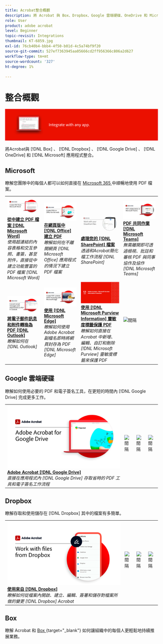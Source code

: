 ```yaml
---
title: Acrobat整合概觀
description: 將 Acrobat 與 Box、Dropbox、Google 雲端硬碟、OneDrive 和 Microsoft 應用程式整合
role: User
product: adobe acrobat
level: Beginner
topic-revisit: Integrations
thumbnail: KT-6859.jpg
exl-id: 76cb40b4-bbb4-4f50-b01d-4c5a74bf9f20
source-git-commit: 527ef7363945aa05666cd2ff956366c806a2d627
workflow-type: tm+mt
source-wordcount: '327'
ht-degree: 1%

---
```


# 整合概觀

![Acrobat整合影像](../assets/Hero-Integrate.png)

將Acrobat與 [!DNL Box] 、 [!DNL Dropbox] 、 [!DNL Google Drive] 、 [!DNL OneDrive] 和 [!DNL Microsoft] 應用程式整合。

## Microsoft

瞭解您團隊中的每個人都可以如何直接在 [ Microsoft 365 ](https://www.adobe.com/documentcloud/integrations/microsoft-office-365.html) 中順暢地使用 PDF 檔案。

<table style="table-layout:fixed">
<tr>
  <td>
    <a href="createfromword.md">
      <img alt="從 Microsoft Word 建立 PDF 檔案" src="../assets/CreateWord.png" />
    </a>
    <div>
    <a href="createfromword.md"><strong>從中建立 PDF 檔案 [!DNL Microsoft Word]</strong></a>
    </div>
    <em>使用超連結的內容表格和交互參照、書簽，甚至附件，直接從中建立功能豐富的 PDF 檔案 [!DNL Microsoft Word]</em>
    <br>
  </td>
  <td>
    <a href="createofficeweb.md">
      <img alt="在網頁版中 [!DNL Office] 建立 PDF" src="../assets/Officeweb_1280.png" />
    </a>
    <div>
    <a href="createofficeweb.md"><strong>在網頁版中 [!DNL Office] 建立 PDF</strong></a>
    </div>
    <em>瞭解如何在不離開網頁 [!DNL Microsoft Office] 應用程式的情況下建立 PDF 檔案</em>
    <br>
  </td> 
  <td>
    <a href="acrobatandsp.md">
      <img alt="處理您的 [!DNL SharePoint] 檔案" src="../assets/SharePoint.png" />
    </a>
    <div>
    <a href="acrobatandsp.md"><strong>處理您的 [!DNL SharePoint] 檔案</strong></a>
    </div>
    <em>透過和Acrobat簡化檔工作流程 [!DNL SharePoint]</em>
    <br>
  </td>
  <td>
    <a href="acrobatandteams.md">
      <img alt="PDF 共同作業 [!DNL Microsoft Teams]" src="../assets/MicrosoftTeams.png" />
    </a>
    <div>
    <a href="acrobatandteams.md"><strong>PDF 共同作業 [!DNL Microsoft Teams]</strong></a>
    </div>
    <em>無需離開即可透過檢視、批註和審核 PDF 與同事協作及協作 [!DNL Microsoft Teams]</em>
    <br>
  </td>
</tr>
<tr>
  <td>
    <a href="outlook.md">
      <img alt="在 Outlook 中將電子郵件訊息和附件轉換為 PDF" src="../assets/Outlook.jpg" />
    </a>
    <div>
    <a href="outlook.md"><strong>將電子郵件訊息和附件轉換為 PDF [!DNL Outlook]</strong></a>
    </div>
    <em>瞭解如何在 [!DNL Outlook]</em>
    <br>
  </td>
  <td>
    <a href="edge.md">
      <img alt="使用 [!DNL Microsoft Edge]" src="../assets/Edge_1280.png" />
    </a>
    <div>
    <a href="edge.md"><strong>使用 [!DNL Microsoft Edge]</strong></a>
    </div>
    <em>瞭解如何使用 Adobe Acrobat 副檔名即時將網頁封存為 PDF [!DNL Microsoft Edge]</em>
    <br>
  </td>
  <td>
    <a href="microsoftsensitivitylabels.md">
      <img alt="使用 [!DNL Microsoft Edge]" src="../assets/Purview_1280.png" />
    </a>
    <div>
    <a href="microsoftsensitivitylabels.md"><strong>使用 [!DNL Microsoft Purview Information] 靈敏度標籤保護 PDF</strong></a>
    </div>
    <em>瞭解如何直接在 Acrobat 中新增、編輯、自訂和刪除 [!DNL Microsoft Purview] 靈敏度標籤來保護 PDF</em>
    <br>
  </td>
  <td>
   <img alt="間隔" src="../assets/Grayspacer.png" />
    <div>
    <br>
  </td>
</tr>
</table>

## Google 雲端硬碟

瞭解如何使用必要的 PDF 和電子簽名工具，在更短的時間內 [!DNL Google Drive] 完成更多工作。

<table style="table-layout:fixed">
<tr>
  <td>
    <a href="acrobatandgoogle.md">
      <img alt="Google 雲端硬碟的Adobe Acrobat" src="../assets/acrobatgoogle.jpg" />
    </a>
    <div>
    <a href="acrobatandgoogle.md"><strong>Adobe Acrobat [!DNL Google Drive]</strong></a>
    </div>
    <em>直接在應用程式內 [!DNL Google Drive] 存取省時的 PDF 工具和電子簽名工作流程</em>
    <br>
  </td>
  <td>
   <img alt="間隔" src="../assets/Whitespacer.png" />
    <div>
    <br>
  </td>
  <td>
   <img alt="間隔" src="../assets/Whitespacer.png" />
    <div>
    <br>
  </td>
  <td>
   <img alt="間隔" src="../assets/Whitespacer.png" />
    <div>
    <br>
  </td>
</tr>
</table>

## Dropbox

瞭解存取和使用儲存在 [!DNL Dropbox] 其中的檔案有多簡單。

<table style="table-layout:fixed">
<tr>
  <td>
    <a href="acrobat-dropbox.md">
      <img alt="使用來自 [!DNL Dropbox]" src="../assets/Dropbox.png" />
    </a>
    <div>
    <a href="acrobat-dropbox.md"><strong>使用來自 [!DNL Dropbox]</strong></a>
    </div>
    <em>瞭解如何從檔案內開啟、建立、編輯、簽署和儲存對檔案所做的變更 [!DNL Dropbox] Acrobat</em>
    <br>
  </td>
  <td>
   <img alt="間隔" src="../assets/Whitespacer.png" />
    <div>
    <br>
  </td>
  <td>
   <img alt="間隔" src="../assets/Whitespacer.png" />
    <div>
    <br>
  </td>
  <td>
   <img alt="間隔" src="../assets/Whitespacer.png" />
    <div>
    <br>
  </td>
</tr>
</table>

## Box

瞭解 Acrobat 和 [ Box ](https://www.adobe.com/documentcloud/integrations/box.html) {target="_blank"} 如何讓組織中的每個人更輕鬆地持續推展業務。
